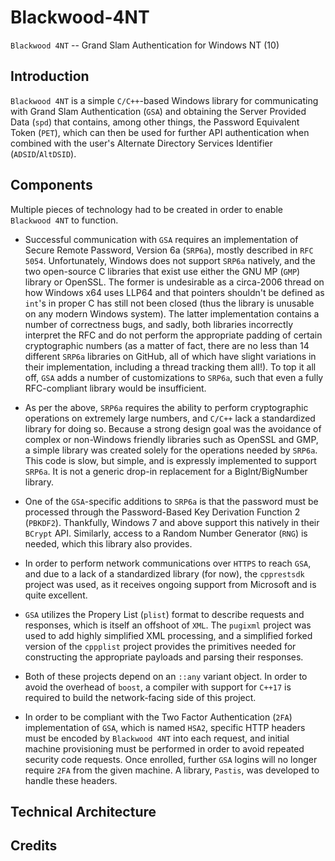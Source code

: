 # Blackwood-4NT
`Blackwood 4NT` -- Grand Slam Authentication for Windows NT (10)

## Introduction

`Blackwood 4NT` is a simple `C/C++`-based Windows library for communicating with Grand Slam Authentication (`GSA`) and obtaining the Server Provided Data (`spd`) that contains, among other things, the Password Equivalent Token (`PET`), which can then be used for further API authentication when combined with the user's Alternate Directory Services Identifier (`ADSID`/`AltDSID`).

## Components

Multiple pieces of technology had to be created in order to enable `Blackwood 4NT` to function. 

* Successful communication with `GSA` requires an implementation of Secure Remote Password, Version 6a (`SRP6a`), mostly described in `RFC 5054`. Unfortunately, Windows does not support `SRP6a` natively, and the two open-source C libraries that exist use either the GNU MP (`GMP`) library or OpenSSL. The former is undesirable as a circa-2006 thread on how Windows x64 uses LLP64 and that pointers shouldn't be defined as `int`'s in proper C has still not been closed (thus the library is unusable on any modern Windows system). The latter implementation contains a number of correctness bugs, and sadly, both libraries incorrectly interpret the RFC and do not perform the appropriate padding of certain cryptographic numbers (as a matter of fact, there are no less than 14 different `SRP6a` libraries on GitHub, all of which have slight variations in their implementation, including a thread tracking them all!). To top it all off, `GSA` adds a number of customizations to `SRP6a`, such that even a fully RFC-compliant library would be insufficient.

* As per the above, `SRP6a` requires the ability to perform cryptographic operations on extremely large numbers, and `C/C++` lack a standardized library for doing so. 
Because a strong design goal was the avoidance of complex or non-Windows friendly libraries such as OpenSSL and GMP, a simple library was created solely for the operations needed by `SRP6a`. This code is slow, but simple, and is expressly implemented to support `SRP6a`. It is not a generic drop-in replacement for a BigInt/BigNumber library.

* One of the `GSA`-specific additions to `SRP6a` is that the password must be processed through the Password-Based Key Derivation Function 2 (`PBKDF2`). Thankfully, Windows 7 and above support this natively in their `BCrypt` API. Similarly, access to a Random Number Generator (`RNG`) is needed, which this library also provides.

* In order to perform network communications over `HTTPS` to reach `GSA`, and due to a lack of a standardized library (for now), the `cpprestsdk` project was used, as it receives ongoing support from Microsoft and is quite excellent.

* `GSA` utilizes the Propery List (`plist`) format to describe requests and responses, which is itself an offshoot of `XML`. The `pugixml` project was used to add highly simplified XML processing, and a simplified forked version of the `cppplist` project provides the primitives needed for constructing the appropriate payloads and parsing their responses.

* Both of these projects depend on an `::any` variant object. In order to avoid the overhead of `boost`, a compiler with support for `C++17` is required to build the network-facing side of this project.

* In order to be compliant with the Two Factor Authentication (`2FA`) implementation of `GSA`, which is named `HSA2`, specific HTTP headers must be encoded by `Blackwood 4NT` into each request, and initial machine provisioning must be performed in order to avoid repeated security code requests. Once enrolled, further `GSA` logins will no longer require `2FA` from the given machine. A library, `Pastis`, was developed to handle these headers.

## Technical Architecture

## Credits
